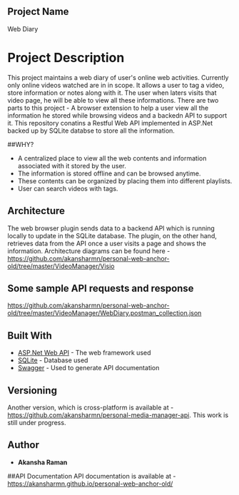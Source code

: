 ## Project Name

Web Diary   


# Project Description

This project maintains a web diary of user's online web activities. Currently only online videos watched are in in scope. It allows a user to tag a video, store information or notes along with it.
The user when laters visits that video page, he will be able to view all these informations. There are two parts to this project - A browser extension to help a user view all the information he stored while browsing videos and a backedn API to support it.
This repository conatins a Restful Web API implemented in ASP.Net backed up by SQLite databse to store all the information.

##WHY?

* A centralized place to view all the web contents and information associated with it stored by the user.
* The information is stored offline and can be browsed anytime.
* These contents can be organized by placing them into different playlists.
* User can search videos with tags.



## Architecture
The web browser plugin sends data to a backend API which is running locally to update in the SQLite database. The plugin, on the other hand, retrieves data from the API once a user visits a page and shows the information.
Architecture diagrams can be found here - 
https://github.com/akansharmn/personal-web-anchor-old/tree/master/VideoManager/Visio

## Some sample API requests and response

https://github.com/akansharmn/personal-web-anchor-old/tree/master/VideoManager/WebDiary.postman_collection.json



## Built With

* [ASP.Net Web API](https://www.asp.net/web-api) - The web framework used
* [SQLite](https://www.sqlite.org/index.html) - Database used
* [Swagger](https://swagger.io/) - Used to generate API documentation



## Versioning

Another version, which is cross-platform is available at - https://github.com/akansharmn/personal-media-manager-api. This work is still under progress.

## Author

* **Akansha Raman** 




##API Documentation
API documentation is available at -
https://akansharmn.github.io/personal-web-anchor-old/
